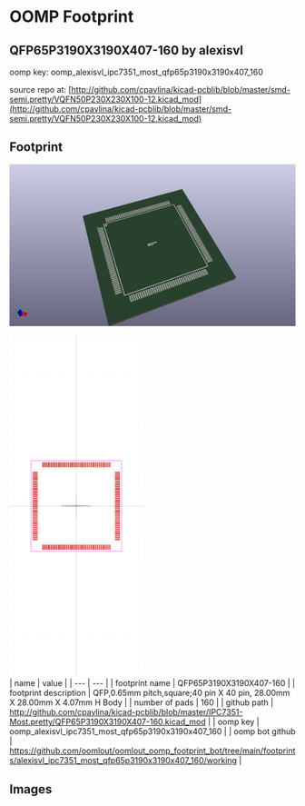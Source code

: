 # OOMP Footprint  
## QFP65P3190X3190X407-160  by alexisvl  
  
oomp key: oomp_alexisvl_ipc7351_most_qfp65p3190x3190x407_160  
  
source repo at: [http://github.com/cpavlina/kicad-pcblib/blob/master/smd-semi.pretty/VQFN50P230X230X100-12.kicad_mod](http://github.com/cpavlina/kicad-pcblib/blob/master/smd-semi.pretty/VQFN50P230X230X100-12.kicad_mod)  
## Footprint  
  
[![working_kicad_pcb_3d.png](working_kicad_pcb_3d_600.png)](working_kicad_pcb_3d.png)  
  
[![working.png](working_600.png)](working.png)  
| name | value | 
| --- | --- | 
| footprint name | QFP65P3190X3190X407-160 | 
| footprint description | QFP,0.65mm pitch,square;40 pin X 40 pin, 28.00mm X 28.00mm X 4.07mm H Body | 
| number of pads | 160 | 
| github path | http://github.com/cpavlina/kicad-pcblib/blob/master/IPC7351-Most.pretty/QFP65P3190X3190X407-160.kicad_mod | 
| oomp key | oomp_alexisvl_ipc7351_most_qfp65p3190x3190x407_160 | 
| oomp bot github | https://github.com/oomlout/oomlout_oomp_footprint_bot/tree/main/footprints/alexisvl_ipc7351_most_qfp65p3190x3190x407_160/working | 
## Images  
